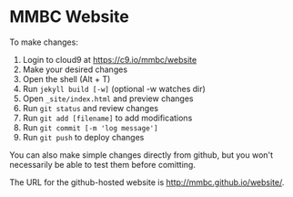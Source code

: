 MMBC Website
=======

To make changes:
 1. Login to cloud9 at https://c9.io/mmbc/website
 2. Make your desired changes
 3. Open the shell (Alt + T)
 4. Run `jekyll build [-w]` (optional -w watches dir)
 5. Open `_site/index.html` and preview changes
 6. Run `git status` and review changes
 7. Run `git add [filename]` to add modifications
 8. Run `git commit [-m 'log message']`
 9. Run `git push` to deploy changes
  
You can also make simple changes directly from github,
but you won't necessarily be able to test them before comitting.

The URL for the github-hosted website is http://mmbc.github.io/website/.
